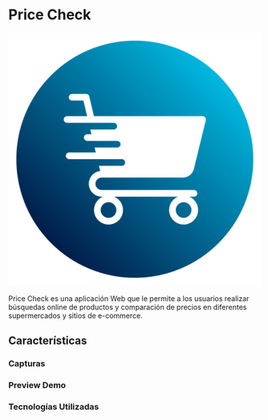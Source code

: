 # Price Check
![Logo](./assets/logo_priceCheck.png)

Price Check es una aplicación Web que le permite a los usuarios realizar búsquedas online de productos y comparación de precios en diferentes supermercados y sitios de e-commerce. 

## Características


### Capturas


### Preview Demo



### Tecnologías Utilizadas



### 


